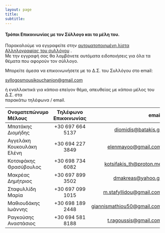 ```yaml
---
layout: page
title: 
subtitle: 
---
```


#### Τρόποι Επικοινωνίας με τον Σύλλογο και τα μέλη του.

Παρακαλούμε να εγγραφείτε στην [αυτοματοποιημένη λίστα Αλληλογραφίας του συλλόγου](https://sgmsc.github.io/site/mail.html) .  
Με την εγγραφή σας θα λαμβάνετε αυτόματα ειδοποιήσεις για όλα τα θέματα που αφορούν τον σύλλογο. 

Μπορείτε άμεσα να επικοινωνήσετε με το Δ.Σ. του Συλλόγου στο email:

[syllogosmousikouchanion@gmail.com](mailto:syllogosmousikouchanion@gmail.com)

ή εναλλακτικά για κάποιο επείγον θέμα, απευθείας με κάποιο μέλος του Δ.Σ. στα  
παρακάτω τηλέφωνα / email.   


| Ονοματεπώνυμο Μέλους      | Τηλέφωνο Επικοινωνίας | email                                                       |
|:--------------------------|:---------------------:|------------------------------------------------------------:|
| Μπατάκης Διομήδης         | +30 697 664 5137      | [diomidis@batakis.gr](mailto:diomidis@batakis.gr)           |
| Αγγελάκη Κουκουλάκη Ελένη | +30 694 227 3849      | [elenmayoo@gmail.com](mailto:elenmayoo@gmail.com)           |
| Κοτσιφάκης Θρασύβουλος    | +30 698 734 6082      | [kotsifakis_th@proton.me](mailto:kotsifakis_th@proton.me)   |
| Μακρέας Δημήτριος         | +30 697 899 3502      | [dmakreas@yahoo.gr](dmakreas@yahoo.gr)                      |
| Σταφυλλίδη Μαρία          | +30 697 099 1015      | [m.stafyllidou@gmail.com](mailto:m.stafyllidou@gmail.com)   |
| Μαθιουδάκης Ιωάννης       | +30 698 189 2448      | [giannismathiou50@gmail.com](mailto:giannismathiou50@gmail.com) |
| Ραγκούσης Αναστάσιος        | +30 694 581 8188    | [t.ragoussis@gmail.com](t.ragoussis@gmail.com)              | 

